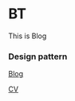 # BT
This is Blog
### Design pattern
[Blog](https://www.w3schools.com/w3css/tryw3css_templates_fashion_blog.htm#)

[CV](https://www.w3schools.com/w3css/tryw3css_templates_fashion_blog.htm#)
